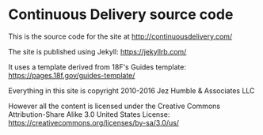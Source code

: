 # Continuous Delivery source code

This is the source code for the site at http://continuousdelivery.com/

The site is published using Jekyll: https://jekyllrb.com/

It uses a template derived from 18F's Guides template: https://pages.18f.gov/guides-template/

Everything in this site is copyright 2010-2016 Jez Humble & Associates LLC

However all the content is licensed under the Creative Commons Attribution-Share Alike 3.0 United States License: https://creativecommons.org/licenses/by-sa/3.0/us/
